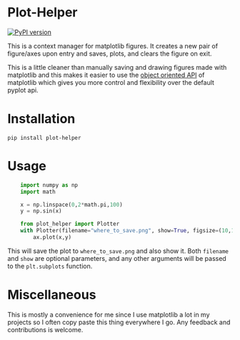# Plot-Helper

[![PyPI
version](https://badge.fury.io/py/plot-helper.svg)](https://badge.fury.io/py/plot-helper)

This is a context manager for matplotlib figures. It creates a new
pair of figure/axes upon entry and saves, plots, and clears the figure on exit.

This is a little cleaner than manually saving and drawing figures made with
matplotlib and this makes it easier to use the [object oriented API](https://matplotlib.org/3.2.1/api/index.html#the-object-oriented-api) of matplotlib
which gives you more control and flexibility over the default pyplot api.

# Installation

    pip install plot-helper

# Usage

```python
    import numpy as np
    import math

    x = np.linspace(0,2*math.pi,100)
    y = np.sin(x)

    from plot_helper import Plotter
    with Plotter(filename="where_to_save.png", show=True, figsize=(10,10)) as ax:
        ax.plot(x,y)
```

This will save the plot to `where_to_save.png` and also show it. Both `filename`
and `show` are optional parameters, and any other arguments will be passed to
the `plt.subplots` function.

# Miscellaneous

This is mostly a convenience for me since I use matplotlib a lot in my projects
so I often copy paste this thing everywhere I go. Any feedback and contributions
is welcome.